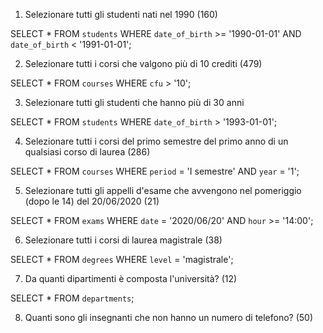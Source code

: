1. Selezionare tutti gli studenti nati nel 1990 (160)

SELECT * FROM `students` WHERE `date_of_birth` >= '1990-01-01' AND `date_of_birth` < '1991-01-01'; 

2. Selezionare tutti i corsi che valgono più di 10 crediti (479)

SELECT * FROM `courses` WHERE `cfu` > '10'; 

3. Selezionare tutti gli studenti che hanno più di 30 anni

SELECT * FROM `students` WHERE `date_of_birth` > '1993-01-01'; 

4. Selezionare tutti i corsi del primo semestre del primo anno di un qualsiasi corso di
laurea (286)

SELECT * FROM `courses` WHERE `period` = 'I semestre' AND `year` = '1'; 

5. Selezionare tutti gli appelli d'esame che avvengono nel pomeriggio (dopo le 14) del
20/06/2020 (21)

SELECT * FROM `exams` WHERE `date` = '2020/06/20' AND `hour` >= '14:00'; 

6. Selezionare tutti i corsi di laurea magistrale (38)

SELECT * FROM `degrees` WHERE `level` = 'magistrale'; 


7. Da quanti dipartimenti è composta l'università? (12)

SELECT * FROM `departments`; 

8. Quanti sono gli insegnanti che non hanno un numero di telefono? (50)